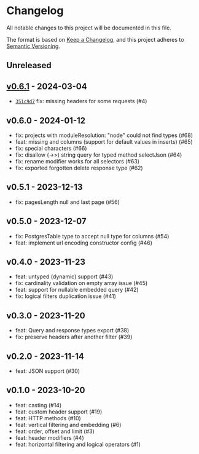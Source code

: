 # Changelog

All notable changes to this project will be documented in this file.

The format is based on [Keep a Changelog](https://keepachangelog.com/en/1.0.0/), and this project adheres to [Semantic Versioning](https://semver.org/spec/v2.0.0.html).

## Unreleased

## [v0.6.1](https://github.com/sassoftware/postgrest-client/releases/tag/v0.6.1) - 2024-03-04

- [`351c9d7`](https://github.com/sassoftware/postgrest-client/commit/351c9d7f17a607133e494f6b6bad2dda36f81421) fix: missing headers for some requests (#4)

## v0.6.0 - 2024-01-12

- fix: projects with moduleResolution: "node" could not find types (#68)
- feat: missing and columns (support for default values in inserts) (#65)
- fix: special characters (#66)
- fix: disallow (->>) string query for typed method selectJson (#64)
- fix: rename modifier works for all selectors (#63)
- fix: exported forgotten delete response type (#62)

## v0.5.1 - 2023-12-13

- fix: pagesLength null and last page (#56)

## v0.5.0 - 2023-12-07

- fix: PostgresTable type to accept null type for columns (#54)
- feat: implement url encoding constructor config (#46)

## v0.4.0 - 2023-11-23

- feat: untyped (dynamic) support (#43)
- fix: cardinality validation on empty array issue (#45)
- feat: support for nullable embedded query (#42)
- fix: logical filters duplication issue (#41)

## v0.3.0 - 2023-11-20

- feat: Query and response types export (#38)
- fix: preserve headers after another filter (#39)

## v0.2.0 - 2023-11-14

- feat: JSON support (#30)

## v0.1.0 - 2023-10-20

- feat: casting (#14)
- feat: custom header support (#19)
- feat: HTTP methods (#10)
- feat: vertical filtering and embedding (#6)
- feat: order, offset and limit (#3)
- feat: header modifiers (#4)
- feat: horizontal filtering and logical operators (#1)
